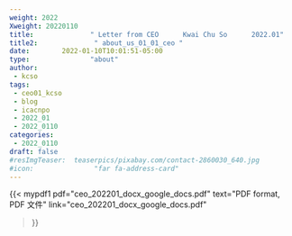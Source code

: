 ```yaml
---
weight: 2022
Xweight: 20220110
title:              " Letter from CEO      Kwai Chu So      2022.01"
title2:              " about_us_01_01_ceo "
date:        2022-01-10T10:01:51-05:00
type:               "about"
author:
 - kcso
tags:
 - ceo01_kcso
 - blog
 - icacnpo
 - 2022_01
 - 2022_0110
categories:
 - 2022_0110
draft: false
#resImgTeaser:  teaserpics/pixabay.com/contact-2860030_640.jpg
#icon:               "far fa-address-card"
---
```






{{< mypdf1 pdf="ceo_202201_docx_google_docs.pdf"
text="PDF format, PDF 文件"
link="ceo_202201_docx_google_docs.pdf"
>}}

